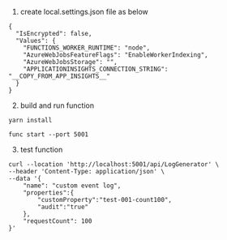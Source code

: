 

1. create local.settings.json file as below

```
{
  "IsEncrypted": false,
  "Values": {
    "FUNCTIONS_WORKER_RUNTIME": "node",
    "AzureWebJobsFeatureFlags": "EnableWorkerIndexing",
    "AzureWebJobsStorage": "",
    "APPLICATIONINSIGHTS_CONNECTION_STRING": "__COPY_FROM_APP_INSIGHTS__"
  }
}
```

2. build and run function

```
yarn install

func start --port 5001
```

3. test function

```
curl --location 'http://localhost:5001/api/LogGenerator' \
--header 'Content-Type: application/json' \
--data '{
    "name": "custom event log",
    "properties":{
        "customProperty":"test-001-count100",
        "audit":"true"
    },
    "requestCount": 100
}'
```
